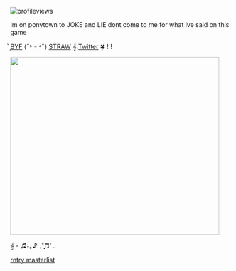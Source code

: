 ![profileviews](https://komarev.com/ghpvc/?username=shinobiyaoi&color=1e244d&label=ninjafujos&style=plastic)

Im on ponytown to JOKE and LIE dont come to me for what ive said on this game

 ̗̀[BYF](https://rentry.co/teamkakashi) (˶˃ ᵕ ˂˶) [STRAW](https://team7.straw.page)   𝄞𝅄[Twitter](https://x.com/shinobiyaoi) 🍀 ! !

  <img width="470" height="400" src="https://i.pinimg.com/1200x/85/bd/a9/85bda9334cde8b4ec5af53bf3caf5558.jpg">

 <p align="center">

𝄞 - ♫⋆｡♪ ₊˚♬ﾟ.

[rntry masterlist](https://rentry.co/kakashigasm)






<!--
**shinobiyaoi/shinobiyaoi** is a ✨ _special_ ✨ repository because its `README.md` (this file) appears on your GitHub profile.

Here are some ideas to get you started:

- 🔭 I’m currently working on ...
- 🌱 I’m currently learning ...
- 👯 I’m looking to collaborate on ...
- 🤔 I’m looking for help with ...
- 💬 Ask me about ...
- 📫 How to reach me: ...
- 😄 Pronouns: ...
- ⚡ Fun fact: ...
-->
